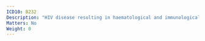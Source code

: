 ```yaml
---
ICD10: B232
Description: "HIV disease resulting in haematological and immunological abnormalities, not elsewhere classified"
Matters: No
Weight: 0
---
```


